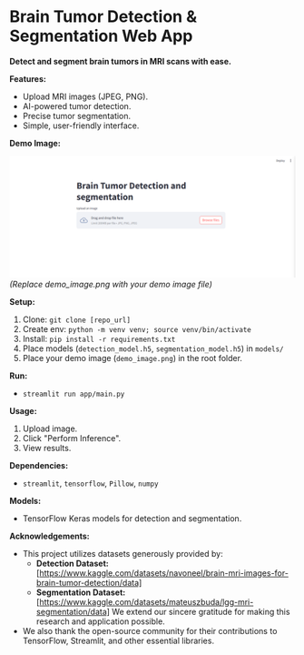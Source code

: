 # Brain Tumor Detection & Segmentation Web App

**Detect and segment brain tumors in MRI scans with ease.**

**Features:**

* Upload MRI images (JPEG, PNG).
* AI-powered tumor detection.
* Precise tumor segmentation.
* Simple, user-friendly interface.

**Demo Image:**

![Demo Image](demo_image.png)  *(Replace demo\_image.png with your demo image file)*

**Setup:**

1.  Clone: `git clone [repo_url]`
2.  Create env: `python -m venv venv; source venv/bin/activate`
3.  Install: `pip install -r requirements.txt`
4.  Place models (`detection_model.h5`, `segmentation_model.h5`) in `models/`
5.  Place your demo image (`demo_image.png`) in the root folder.

**Run:**

* `streamlit run app/main.py`

**Usage:**

1.  Upload image.
2.  Click "Perform Inference".
3.  View results.

**Dependencies:**

* `streamlit`, `tensorflow`, `Pillow`, `numpy`

**Models:**

* TensorFlow Keras models for detection and segmentation.



**Acknowledgements:**

* This project utilizes datasets generously provided by:
    * **Detection Dataset:** [https://www.kaggle.com/datasets/navoneel/brain-mri-images-for-brain-tumor-detection/data]
    * **Segmentation Dataset:** [https://www.kaggle.com/datasets/mateuszbuda/lgg-mri-segmentation/data]
    We extend our sincere gratitude for making this research and application possible.
* We also thank the open-source community for their contributions to TensorFlow, Streamlit, and other essential libraries.

